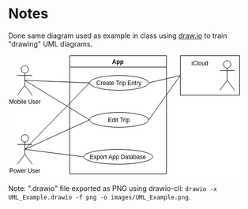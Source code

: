 # Notes

Done same diagram used as example in class using [draw.io](https://github.com/jgraph/drawio-desktop) to train "drawing" UML diagrams.

[![UML Diagram](images/UML_Example.png)](UML_Example.drawio)

Note: ".drawio" file exported as PNG using drawio-cli: `drawio -x UML_Example.drawio -f png -o images/UML_Example.png`.
